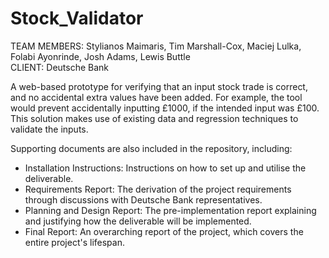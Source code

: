 # Stock_Validator
TEAM MEMBERS: Stylianos Maimaris, Tim Marshall-Cox, Maciej Lulka, Folabi Ayonrinde, Josh Adams, Lewis Buttle  
CLIENT: Deutsche Bank  

A web-based prototype for verifying that an input stock trade is correct, and no accidental extra values have been added. For example, the tool would prevent accidentally inputting £1000, if the intended input was £100.
This solution makes use of existing data and regression techniques to validate the inputs.  

Supporting documents are also included in the repository, including: 
- Installation Instructions: Instructions on how to set up and utilise the deliverable.
- Requirements Report: The derivation of the project requirements through discussions with Deutsche Bank representatives.
- Planning and Design Report: The pre-implementation report explaining and justifying how the deliverable will be implemented.
- Final Report: An overarching report of the project, which covers the entire project's lifespan.
